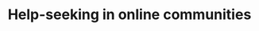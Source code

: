 ---
layout: page
title: Help-seeking in online communities 
description: A data-driven study identified topics and trends of college students' help-seeking in collecte subreddits. 
img: assets/img/brett-jordan-0FytazjHhxs-unsplash.jpg
importance: 1
category: Measuring Heterogeneity between Users
---